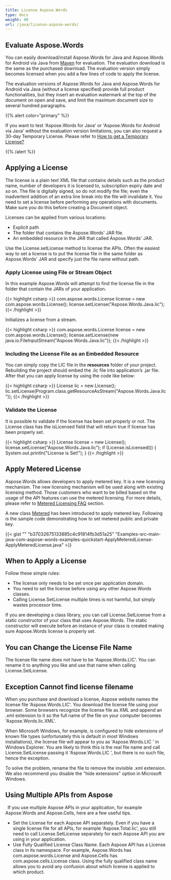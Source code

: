 ```yaml
---
title: License Aspose.Words
type: docs
weight: 90
url: /java/license-aspose-words/
---
```


## **Evaluate Aspose.Words**

You can easily download/install Aspose.Words for Java and Aspose.Words for Android via Java from [Maven](http://maven.aspose.com/repository/simple/ext-release-local/com/aspose/aspose-words/) for evaluation. The evaluation download is the same as the purchased download. The evaluation version simply becomes licensed when you add a few lines of code to apply the license.

The evaluation versions of Aspose.Words for Java and Aspose.Words for Android via Java (without a license specified) provide full product functionalities, but they insert an evaluation watermark at the top of the document on open and save, and limit the maximum document size to several hundred paragraphs.

{{% alert color="primary" %}} 

If you want to test 'Aspose.Words for Java' or 'Aspose.Words for Android via Java' without the evaluation version limitations, you can also request a 30-day Temporary License. Please refer to [How to get a Temporary License?](https://purchase.aspose.com/temporary-license)

{{% /alert %}} 

## **Applying a License**

The license is a plain text XML file that contains details such as the product name, number of developers it is licensed to, subscription expiry date and so on. The file is digitally signed, so do not modify the file; even the inadvertent addition of an extra line break into the file will invalidate it. You need to set a license before performing any operations with documents. Make sure you do this before creating a Document object.

Licenses can be applied from various locations:

- Explicit path
- The folder that contains the Aspose.Words' JAR file.
- An embedded resource in the JAR that called Aspose.Words' JAR.

Use the License.setLicense method to license the APIs. Often the easiest way to set a license is to put the license file in the same folder as Aspose.Words' JAR and specify just the file name without path.

### **Apply License using File or Stream Object**

In this example Aspose.Words will attempt to find the license file in the folder that contain the JARs of your application.

{{< highlight csharp >}}
com.aspose.words.License license = new com.aspose.words.License();
 license.setLicense("Aspose.Words.Java.lic");
{{< /highlight >}}

Initializes a license from a stream.

{{< highlight csharp >}}
com.aspose.words.License license = new com.aspose.words.License();
 license.setLicense(new java.io.FileInputStream("Aspose.Words.Java.lic"));
{{< /highlight >}}

### **Including the License File as an Embedded Resource**

You can simply copy the LIC file in the **resources** folder of your project. Rebuilding the project should embed the .lic file into application’s .jar file. After that you can apply license by using the code like below:

{{< highlight csharp >}}
License lic = new License();
 lic.setLicense(Program.class.getResourceAsStream("Aspose.Words.Java.lic"));
{{< /highlight >}}

### **Validate the License**

It is possible to validate if the license has been set properly or not. The License class has the isLicensed field that will return true if license has been properly set.

{{< highlight csharp >}}
License license = new License();
 license.setLicense("Aspose.Words.Java.lic");
 if (License.isLicensed()) {
    System.out.println("License is Set!");
}
{{< /highlight >}}

## **Apply Metered License**

Aspose.Words allows developers to apply metered key. It is a new licensing mechanism. The new licensing mechanism will be used along with existing licensing method. Those customers who want to be billed based on the usage of the API features can use the metered licensing. For more details, please refer to [Metered Licensing FAQ](https://purchase.aspose.com/faqs/licensing/metered) section.

A new class [Metered](https://apireference.aspose.com/java/words/com.aspose.words/Metered) has been introduced to apply metered key. Following is the sample code demonstrating how to set metered public and private key.

{{< gist "" "b37032675133885c4c91814fb3d51a25" "Examples-src-main-java-com-aspose-words-examples-quickstart-ApplyMeteredLicense-ApplyMeteredLicense.java" >}}

## **When to Apply a License**

Follow these simple rules:

- The license only needs to be set once per application domain.
- You need to set the license before using any other Aspose.Words classes.
- Calling License.SetLicense multiple times is not harmful, but simply wastes processor time.

If you are developing a class library, you can call License.SetLicense from a static constructor of your class that uses Aspose.Words. The static constructor will execute before an instance of your class is created making sure Aspose.Words license is properly set.

## **You can Change the License File Name**

The license file name does not have to be 'Aspose.Words.LIC'. You can rename it to anything you like and use that name when calling License.SetLicense.

## **Exception Cannot find license filename**

When you purchase and download a license, Aspose website names the license file 'Aspose.Words.LIC'. You download the license file using your browser. Some browsers recognize the license file as XML and append an .xml extension to it so the full name of the file on your computer becomes 'Aspose.Words.lic.XML'.

When Microsoft Windows, for example, is configured to hide extensions of known file types (unfortunately this is default in most Windows installations), the license file will appear to you as 'Aspose.Words.LIC ' in Windows Explorer. You are likely to think this is the real file name and call License.SetLicense passing it 'Aspose.Words.LIC ', but there is no such file, hence the exception.

To solve the problem, rename the file to remove the invisible .xml extension. We also recommend you disable the "hide extensions" option in Microsoft Windows.

## **Using Multiple APIs from Aspose**

` `If you use multiple Aspose APIs in your application, for example Aspose.Words and Aspose.Cells, here are a few useful tips. 

- Set the License for each Aspose API separately. Even if you have a single license file for all APIs, for example 'Aspose.Total.lic', you still need to call License.SetLicense separately for each Aspose API you are using in your application.
- Use Fully Qualified License Class Name. Each Aspose API has a License class in its namespace. For example, Aspose.Words has com.aspose.words.License and Aspose.Cells has com.aspose.cells.License class. Using the fully qualified class name allows you to avoid any confusion about which license is applied to which product.
